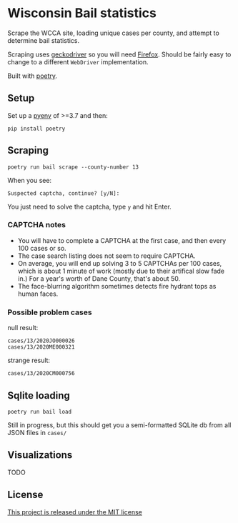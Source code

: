 # Wisconsin Bail statistics

Scrape the WCCA site, loading unique cases per county, and attempt to 
determine bail statistics.

Scraping uses [geckodriver](https://github.com/mozilla/geckodriver) so you will need [Firefox](https://www.mozilla.org/en-US/firefox/new/). Should be fairly easy to change to a different `WebDriver` implementation.

Built with [poetry](https://python-poetry.org/).

## Setup

Set up a [pyenv](https://github.com/pyenv/pyenv) of >=3.7 and then:

    pip install poetry

## Scraping

    poetry run bail scrape --county-number 13

When you see:

    Suspected captcha, continue? [y/N]:

You just need to solve the captcha, type `y` and hit Enter.


### CAPTCHA notes

* You will have to complete a CAPTCHA at the first case, and then every 100 cases or so.
* The case search listing does not seem to require CAPTCHA.
* On average, you will end up solving 3 to 5 CAPTCHAs per 100 cases, which is 
  about 1 minute of work (mostly due to their artifical slow fade in.) For a 
  year's worth of Dane County, that's about 50.
* The face-blurring algorithm sometimes detects fire hydrant tops as human 
  faces.

### Possible problem cases

null result:

    cases/13/2020JO000026
    cases/13/2020ME000321

strange result:

    cases/13/2020CM000756


## Sqlite loading

    poetry run bail load

Still in progress, but this should get you a semi-formatted SQLite db from all 
JSON files in `cases/`

## Visualizations

TODO

## License

[This project is released under the MIT license](LICENSE.md)
